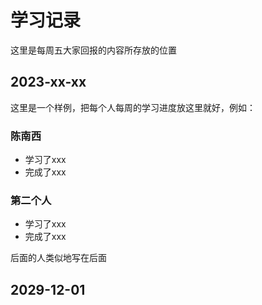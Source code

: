 # 学习记录

这里是每周五大家回报的内容所存放的位置

## 2023-xx-xx

这里是一个样例，把每个人每周的学习进度放这里就好，例如：

### 陈南西

- 学习了xxx
- 完成了xxx

### 第二个人

- 学习了xxx
- 完成了xxx

后面的人类似地写在后面


## 2029-12-01


